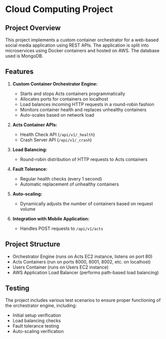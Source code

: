 # Cloud Computing Project

## Project Overview

This project implements a custom container orchestrator for a web-based social media application using REST APIs. The application is split into microservices using Docker containers and hosted on AWS. The database used is MongoDB.

## Features

1. **Custom Container Orchestrator Engine:**
   - Starts and stops Acts containers programmatically
   - Allocates ports for containers on localhost
   - Load balances incoming HTTP requests in a round-robin fashion
   - Monitors container health and replaces unhealthy containers
   - Auto-scales based on network load

2. **Acts Container APIs:**
   - Health Check API (`/api/v1/_health`)
   - Crash Server API (`/api/v1/_crash`)

3. **Load Balancing:**
   - Round-robin distribution of HTTP requests to Acts containers

4. **Fault Tolerance:**
   - Regular health checks (every 1 second)
   - Automatic replacement of unhealthy containers

5. **Auto-scaling:**
   - Dynamically adjusts the number of containers based on request volume

6. **Integration with Mobile Application:**
   - Handles POST requests to `/api/v1/acts`

## Project Structure

- Orchestrator Engine (runs on Acts EC2 instance, listens on port 80)
- Acts Containers (run on ports 8000, 8001, 8002, etc. on localhost)
- Users Container (runs on Users EC2 instance)
- AWS Application Load Balancer (performs path-based load balancing)

## Testing

The project includes various test scenarios to ensure proper functioning of the orchestrator engine, including:
- Initial setup verification
- Load balancing checks
- Fault tolerance testing
- Auto-scaling verification
